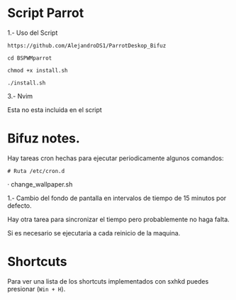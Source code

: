 # Script Parrot 

1.- Uso del Script

	https://github.com/AlejandroDS1/ParrotDeskop_Bifuz

	cd BSPWMparrot

	chmod +x install.sh

	./install.sh

3.- Nvim

Esta no esta incluida en el script

# Bifuz notes.

Hay tareas cron hechas para ejecutar periodicamente algunos comandos:

	# Ruta /etc/cron.d

· change_wallpaper.sh

1.- Cambio del fondo de pantalla en intervalos de tiempo de 15 minutos por defecto.

Hay otra tarea para sincronizar el tiempo pero probablemente no haga falta.

Si es necesario se ejecutaria a cada reinicio de la maquina. 

# Shortcuts
Para ver una lista de los shortcuts implementados con sxhkd puedes presionar (`Win + H`). 
